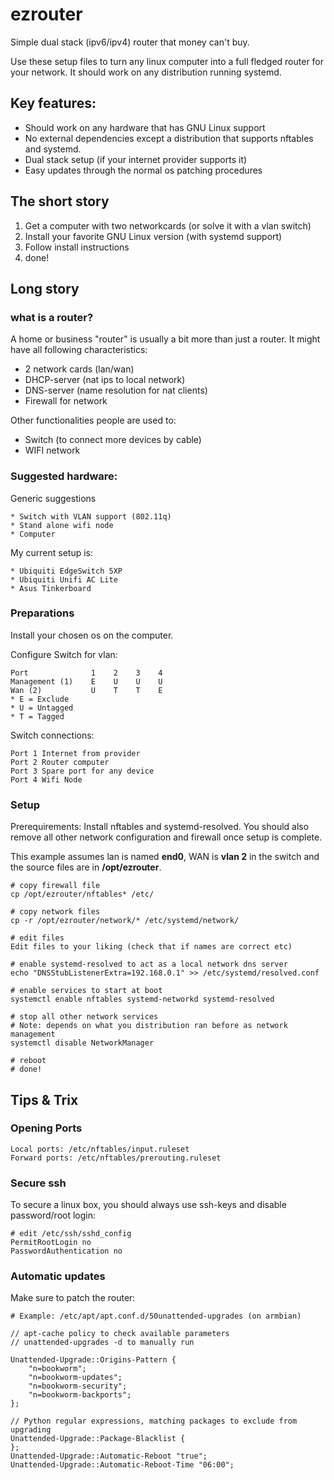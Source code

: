 # ezrouter
Simple dual stack (ipv6/ipv4) router that money can't buy.

Use these setup files to turn any linux computer into a full fledged router for your network. It should work on any distribution running systemd.

## Key features:
* Should work on any hardware that has GNU Linux support
* No external dependencies except a distribution that supports nftables and systemd.
* Dual stack setup (if your internet provider supports it)
* Easy updates through the normal os patching procedures

## The short story
1. Get a computer with two networkcards (or solve it with a vlan switch)
2. Install your favorite GNU Linux version (with systemd support)
3. Follow install instructions
4. done!

## Long story

### what is a router?
A home or business "router" is usually a bit more than just a router. It might have all following characteristics:

* 2 network cards (lan/wan)
* DHCP-server (nat ips to local network)
* DNS-server (name resolution for nat clients)
* Firewall for network

Other functionalities people are used to:

* Switch (to connect more devices by cable)
* WIFI network

### Suggested hardware:
Generic suggestions

    * Switch with VLAN support (802.11q)
    * Stand alone wifi node
    * Computer

My current setup is: 

    * Ubiquiti EdgeSwitch 5XP
    * Ubiquiti Unifi AC Lite
    * Asus Tinkerboard

### Preparations

Install your chosen os on the computer. 

Configure Switch for vlan:

    Port              1    2    3    4
    Management (1)    E    U    U    U
    Wan (2)           U    T    T    E
    * E = Exclude
    * U = Untagged
    * T = Tagged

Switch connections:

    Port 1 Internet from provider
    Port 2 Router computer
    Port 3 Spare port for any device
    Port 4 Wifi Node
    
### Setup

Prerequirements:
Install nftables and systemd-resolved. You should also remove all other network configuration and firewall once setup is complete.

This example assumes lan is named **end0**, WAN is **vlan 2** in the switch and the source files are in **/opt/ezrouter**.
    
    # copy firewall file
    cp /opt/ezrouter/nftables* /etc/
    
    # copy network files
    cp -r /opt/ezrouter/network/* /etc/systemd/network/
    
    # edit files
    Edit files to your liking (check that if names are correct etc)
    
    # enable systemd-resolved to act as a local network dns server
    echo "DNSStubListenerExtra=192.168.0.1" >> /etc/systemd/resolved.conf
    
    # enable services to start at boot
    systemctl enable nftables systemd-networkd systemd-resolved
    
    # stop all other network services
    # Note: depends on what you distribution ran before as network management
    systemctl disable NetworkManager
    
    # reboot
    # done!

## Tips & Trix

### Opening Ports
    Local ports: /etc/nftables/input.ruleset
    Forward ports: /etc/nftables/prerouting.ruleset

### Secure ssh
To secure a linux box, you should always use ssh-keys and disable password/root login:
    
    # edit /etc/ssh/sshd_config
    PermitRootLogin no
    PasswordAuthentication no
    
### Automatic updates
Make sure to patch the router:
     
    # Example: /etc/apt/apt.conf.d/50unattended-upgrades (on armbian)
    
    // apt-cache policy to check available parameters
    // unattended-upgrades -d to manually run

    Unattended-Upgrade::Origins-Pattern {
        "n=bookworm";
        "n=bookworm-updates";
        "n=bookworm-security";
        "n=bookworm-backports";
    };

    // Python regular expressions, matching packages to exclude from upgrading
    Unattended-Upgrade::Package-Blacklist {
    };
    Unattended-Upgrade::Automatic-Reboot "true";
    Unattended-Upgrade::Automatic-Reboot-Time "06:00";




